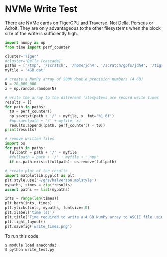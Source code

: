 # NVMe Write Test

There are NVMe cards on TigerGPU and Traverse. Not Della, Perseus or Adroit. They are only advantageous to the other filesystems when the block size of the write is sufficiently high.

```python
import numpy as np
from time import perf_counter

cluster='Tiger'
#cluster='Della (cascade)'
paths = ['/tmp', '/scratch', '/home/jdh4', '/scratch/gpfs/jdh4', '/tigress/jdh4']
myfile = '4GB.dat'

# create a NumPy array of 500K double precision numbers (4 GB)
N = 20_000_000
x = np.random.random(N)

# write the array to the different filesystems are record write times
results = []
for path in paths:
  t0 = perf_counter()
  np.savetxt(path + '/' + myfile, x, fmt='%1.6f')
  #np.save(path + '/' + myfile, x)
  results.append((path, perf_counter() - t0))
print(results)

# remove written files
import os
for path in paths:
  fullpath = path + '/' + myfile
  #fullpath = path + '/' + myfile + '.npy'
  if os.path.exists(fullpath): os.remove(fullpath)

# create plot of the results
import matplotlib.pyplot as plt
plt.style.use('~/grs/halverson.mplstyle')
mypaths, times = zip(*results)
assert paths == list(mypaths)

ints = range(len(times))
plt.barh(ints, times)
plt.yticks(ints, mypaths, fontsize=10)
plt.xlabel('time (s)')
plt.title('Time required to write a 4 GB NumPy array to ASCII file using np.savetxt() on ' + cluster)
plt.tight_layout()
plt.savefig('write_times.png')
```

To run this code:

```
$ module load anaconda3
$ python write_test.py
```
